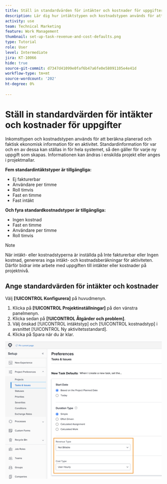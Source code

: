 ```yaml
---
title: Ställ in standardvärden för intäkter och kostnader för uppgifter
description: Lär dig hur intäktstypen och kostnadstypen används för att beräkna planerad och faktisk ekonomisk information för en aktivitet.
activity: use
team: Technical Marketing
feature: Work Management
thumbnail: set-up-task-revenue-and-cost-defaults.png
type: Tutorial
role: User
level: Intermediate
jira: KT-10066
hide: true
source-git-commit: d7347d41099e0faf6b47a6fe0e58091105e4e41d
workflow-type: tm+mt
source-wordcount: '202'
ht-degree: 0%

---
```


# Ställ in standardvärden för intäkter och kostnader för uppgifter

Inkomsttypen och kostnadstypen används för att beräkna planerad och faktisk ekonomisk information för en aktivitet. Standardinformation för var och en av dessa kan ställas in för hela systemet, så den gäller för varje ny uppgift som skapas. Informationen kan ändras i enskilda projekt eller anges i projektmallar.

**Fem standardintäktstyper är tillgängliga:**

* Ej fakturerbar
* Användare per timme
* Roll timvis
* Fast en timme
* Fast intäkt

**Och fyra standardkostnadstyper är tillgängliga:**

* Ingen kostnad
* Fast en timme
* Användare per timme
* Roll timvis

>[!NOTE]
>
>När intäkt- eller kostnadstyperna är inställda på Inte fakturerbar eller Ingen kostnad, genereras inga intäkt- och kostnadsberäkningar för aktiviteten. Därför bidrar inte arbete med uppgiften till intäkter eller kostnader på projektnivå.

## Ange standardvärden för intäkter och kostnader

Välj **[!UICONTROL Konfigurera]** på huvudmenyn.

1. Klicka på **[!UICONTROL Projektinställningar]** på den vänstra panelmenyn.
1. Klicka sedan på **[!UICONTROL Åtgärder och problem]**.
1. Välj önskad [!UICONTROL intäktstyp] och [!UICONTROL kostnadstyp] i avsnittet [!UICONTROL Ny aktivitetsstandard].
1. Klicka på Spara när du är klar.

![En bild av hur du ställer in standardvärden för intäkter och kostnader](assets/setting-up-finances-3.png)
